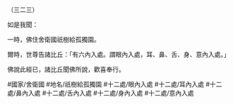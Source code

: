 （三二三）

如是我聞：

一時，佛住舍衛國祇樹給孤獨園。

爾時，世尊告諸比丘：「有六內入處。謂眼內入處，耳、鼻、舌、身、意內入處。」

佛說此經已，諸比丘聞佛所說，歡喜奉行。

#國家/舍衛國
#地名/祇樹給孤獨園
#十二處/眼內入處
#十二處/耳內入處
#十二處/鼻內入處
#十二處/舌內入處
#十二處/身內入處
#十二處/意內入處
